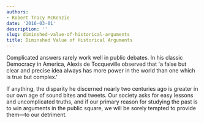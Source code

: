 ```yaml
---
authors:
- Robert Tracy McKenzie
date: '2016-03-01'
description: ''
slug: diminshed-value-of-historical-arguments
title: Diminshed Value of Historical Arguments
---
```

Complicated answers rarely work well in public debates. In his classic Democracy in America, Alexis de Tocqueville observed that 'a false but clear and precise idea always has more power in the world than one which is true but complex.'

If anything, the disparity he discerned nearly two centuries ago is greater in our own age of sound bites and tweets. Our society asks for easy lessons and uncomplicated truths, and if our primary reason for studying the past is to win arguments in the public square, we will be sorely tempted to provide them—to our detriment.



